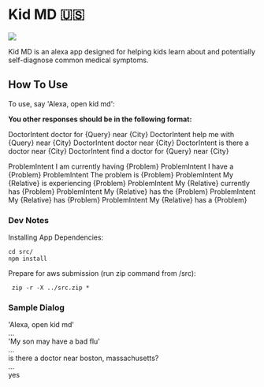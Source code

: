 
#  Kid MD 🇺🇸

<img src="https://m.media-amazon.com/images/G/01/mobile-apps/dex/alexa/alexa-skills-kit/tutorials/fact/header._TTH_.png" />

Kid MD is an alexa app designed for helping kids learn about and potentially self-diagnose common medical symptoms.


## How To Use

To use, say 'Alexa, open kid md':

<b>You other responses should be in the following format:</b>

DoctorIntent doctor for {Query} near {City}
DoctorIntent help me with {Query} near {City}
DoctorIntent doctor near {City}
DoctorIntent is there a doctor near {City}
DoctorIntent find a doctor for {Query} near {City}

ProblemIntent I am currently having {Problem}
ProblemIntent I have a {Problem}
ProblemIntent The problem is {Problem}
ProblemIntent My {Relative} is experiencing {Problem}
ProblemIntent My {Relative} currently has {Problem}
ProblemIntent My {Relative} has the {Problem}
ProblemIntent My {Relative} has {Problem}
ProblemIntent My {Relative} has a {Problem}



### Dev Notes

Installing App Dependencies:
```
cd src/ 
npm install
```
Prepare for aws submission (run zip command from /src): 
```
 zip -r -X ../src.zip *
```


### Sample Dialog

'Alexa, open kid md'<br/>
...<br/>
'My son may have a bad flu'<br/>
...<br/>
is there a doctor near boston, massachusetts?<br/>
...<br/>
yes<br/>